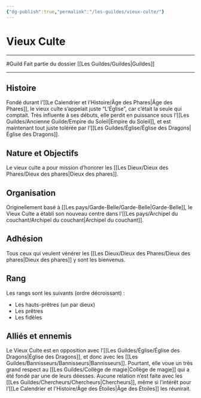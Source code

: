 ```yaml
---
{"dg-publish":true,"permalink":"/les-guildes/vieux-culte/"}
---
```


# Vieux Culte
---
#Guild 
Fait partie du dossier [[Les Guildes/Guildes\|Guildes]]

-------
## Histoire
Fondé durant l’[[Le Calendrier et l'Histoire/Âge des Phares\|Âge des Phares]], le vieux culte s’appelait juste “L’Église”, car c’était la seule qui comptait. Très influente à ses débuts, elle perdit en puissance sous l’[[Les Guildes/Ancienne Guilde/Empire du Soleil\|Empire du Soleil]], et est maintenant tout juste tolérée par l'[[Les Guildes/Église/Église des Dragons\|Église des Dragons]].
## Nature et Objectifs
Le vieux culte a pour mission d’honorer les [[Les Dieux/Dieux des Phares/Dieux des phares\|Dieux des phares]].
## Organisation
Originellement basé à [[Les pays/Garde-Belle/Garde-Belle\|Garde-Belle]], le Vieux Culte a établi son nouveau centre dans l’[[Les pays/Archipel du couchant/Archipel du couchant\|Archipel du couchant]].  
## Adhésion
Tous ceux qui veulent vénérer les [[Les Dieux/Dieux des Phares/Dieux des phares\|Dieux des phares]] y sont les bienvenus.
## Rang
Les rangs sont les suivants (ordre décroissant) :
- Les hauts-prêtres (un par dieux)
- Les prêtres
- Les fidèles
## Alliés et ennemis
Le Vieux Culte est en opposition avec l’[[Les Guildes/Église/Église des Dragons\|Église des Dragons]], et donc avec les [[Les Guildes/Bannisseurs/Bannisseurs\|Bannisseurs]]. Pourtant, elle voue un très grand respect au [[Les Guildes/Collège de magie\|Collège de magie]] qui a été fondé par une de leurs déesses.
Aucune relation n’est faite avec les [[Les Guildes/Chercheurs/Chercheurs\|Chercheurs]], même si l’intérêt pour l’[[Le Calendrier et l'Histoire/Âge des Étoiles\|Âge des Étoiles]] les réunirait.